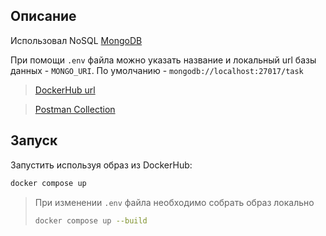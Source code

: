 ## Описание

Использовал NoSQL  [MongoDB](https://www.mongodb.com/)

При помощи `.env` файла можно указать название и локальный url базы данных - `MONGO_URI`. По
умолчанию - `mongodb://localhost:27017/task`

>[DockerHub url](https://hub.docker.com/r/ezzysoft/hh-task)

>[Postman Collection](https://www.postman.com/betabooking/workspace/hh-task/request/17664279-f8db0142-dcaf-4d88-811d-2a731a3aba5a)


## Запуск
Запустить используя образ из DockerHub:
```bash
docker compose up
```



>При изменении `.env` файла необходимо собрать образ локально 
>```bash
>docker compose up --build
>```



